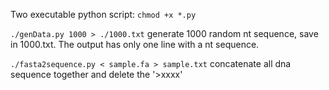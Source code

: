 Two executable python script: ```chmod +x *.py```

```./genData.py 1000 > ./1000.txt``` generate 1000 random nt sequence, save in 1000.txt. The output has only one line with a nt sequence.

```./fasta2sequence.py < sample.fa > sample.txt``` concatenate all dna sequence together and delete the '>xxxx'
